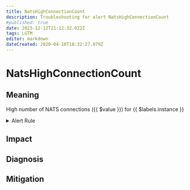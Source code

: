```yaml
---
title: NatsHighConnectionCount
description: Troubleshooting for alert NatsHighConnectionCount
#published: true
date: 2023-12-12T21:12:32.022Z
tags: LGTM
editor: markdown
dateCreated: 2020-04-10T18:32:27.079Z
---
```


# NatsHighConnectionCount

## Meaning
[//]: # "Short paragraph that explains what the alert means"
High number of NATS connections ({{ $value }}) for {{ $labels.instance }}

<details>
  <summary>Alert Rule</summary>

  ```yaml
alert: NatsHighConnectionCount
expr: gnatsd_varz_connections > 100
for: 3m
labels:
    severity: warning
annotations:
    summary: Nats high connection count (instance {{ $labels.instance }})
    description: |-
        High number of NATS connections ({{ $value }}) for {{ $labels.instance }}
          VALUE = {{ $value }}
          LABELS = {{ $labels }}
    runbook: https://github.com/srerun/prometheus-alerts/content/runbooks/NatsHighConnectionCount

  ```
</details>


## Impact
[//]: # "What could / will happen if the alert is not addressed"



## Diagnosis
[//]: # "Steps to take to identify the cause of the problem"



## Mitigation
[//]: # "The steps necessary to resolve the alert"
